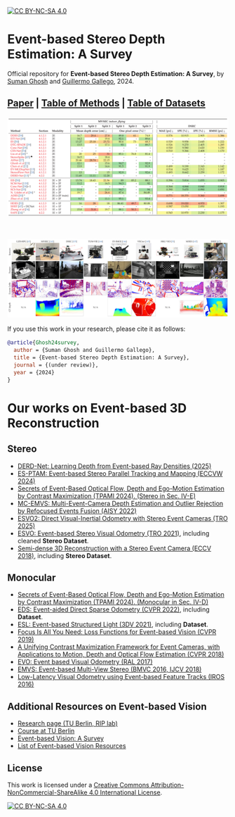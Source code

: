 [![CC BY-NC-SA 4.0][cc-by-nc-sa-shield]][cc-by-nc-sa]

# Event-based Stereo Depth Estimation: A Survey

Official repository for **Event-based Stereo Depth Estimation: A Survey**, by [Suman Ghosh](https://www.linkedin.com/in/suman-ghosh-a8762576/) and [Guillermo Gallego](http://www.guillermogallego.es), 2024.
<!--published at **XXX 2024**.-->
<h2 align="left">
  
[Paper](https://arxiv.org/pdf/2409.17680) 
| [Table of Methods](https://docs.google.com/spreadsheets/d/1DfmVXdg3H9iaLpkXNm5ygB6ald9dK0ggO0rUDXEDTXE)
| [Table of Datasets](https://docs.google.com/spreadsheets/d/1DfmVXdg3H9iaLpkXNm5ygB6ald9dK0ggO0rUDXEDTXE/edit#gid=1539773438&range=A1)
</h2>

[![s](images/EventStereoSurvey_EvalTable.png)](https://docs.google.com/spreadsheets/d/1DfmVXdg3H9iaLpkXNm5ygB6ald9dK0ggO0rUDXEDTXE)

<br/><br/>
[![s](images/EventStereoSurvey_Datasets.jpg)](https://docs.google.com/spreadsheets/d/1DfmVXdg3H9iaLpkXNm5ygB6ald9dK0ggO0rUDXEDTXE/edit#gid=1539773438&range=A1)

If you use this work in your research, please cite it as follows:

```bibtex
@article{Ghosh24survey,
  author = {Suman Ghosh and Guillermo Gallego},  
  title = {Event-based Stereo Depth Estimation: A Survey},
  journal = {(under review)},
  year = {2024}
}
```

# Our works on Event-based 3D Reconstruction

## Stereo
<!-- Stereo Event-based Spatial AI (2025). PhD Thesis at TU Berlin. -->
* [DERD-Net: Learning Depth from Event-based Ray Densities (2025)](https://arxiv.org/pdf/2504.15863)
* [ES-PTAM: Event-based Stereo Parallel Tracking and Mapping (ECCVW 2024)](https://github.com/tub-rip/ES-PTAM)
* [Secrets of Event-Based Optical Flow, Depth and Ego-Motion Estimation by Contrast Maximization (TPAMI 2024). (Stereo in Sec. IV-E)](https://doi.org/10.1109/TPAMI.2024.3396116)
* [MC-EMVS: Multi-Event-Camera Depth Estimation and Outlier Rejection by Refocused Events Fusion (AISY 2022)](https://github.com/tub-rip/dvs_mcemvs)
* [ESVO2: Direct Visual-Inertial Odometry with Stereo Event Cameras (TRO 2025)](https://github.com/NAIL-HNU/ESVO2)
* [ESVO: Event-based Stereo Visual Odometry (TRO 2021)](https://sites.google.com/view/esvo-project-page/home), including cleaned **Stereo Dataset**.
* [Semi-dense 3D Reconstruction with a Stereo Event Camera (ECCV 2018)](https://rpg.ifi.uzh.ch/ECCV18_stereo_davis.html), including **Stereo Dataset**.

## Monocular
* [Secrets of Event-Based Optical Flow, Depth and Ego-Motion Estimation by Contrast Maximization (TPAMI 2024). (Monocular in Sec. IV-D)](https://doi.org/10.1109/TPAMI.2024.3396116)
* [EDS: Event-aided Direct Sparse Odometry (CVPR 2022)](https://rpg.ifi.uzh.ch/eds.html), including **Dataset**.
* [ESL: Event-based Structured Light (3DV 2021)](https://rpg.ifi.uzh.ch/eds.html), including **Dataset**.
* [Focus Is All You Need: Loss Functions for Event-based Vision (CVPR 2019)](http://rpg.ifi.uzh.ch/docs/CVPR19_Gallego.pdf)
* [A Unifying Contrast Maximization Framework for Event Cameras, with Applications to Motion, Depth and Optical Flow Estimation (CVPR 2018)](http://rpg.ifi.uzh.ch/docs/CVPR18_Gallego.pdf)
* [EVO: Event based Visual Odometry (RAL 2017)](https://github.com/uzh-rpg/rpg_dvs_evo_open/)
* [EMVS: Event-based Multi-View Stereo (BMVC 2016, IJCV 2018)](https://github.com/uzh-rpg/rpg_emvs)
* [Low-Latency Visual Odometry using Event-based Feature Tracks (IROS 2016)](https://youtu.be/RDu5eldW8i8)


## Additional Resources on Event-based Vision
* [Research page (TU Berlin, RIP lab)](https://sites.google.com/view/guillermogallego/research/event-based-vision)
* [Course at TU Berlin](https://sites.google.com/view/guillermogallego/teaching/event-based-robot-vision)
* [Event-based Vision: A Survey](http://rpg.ifi.uzh.ch/docs/EventVisionSurvey.pdf)
* [List of Event-based Vision Resources](https://github.com/uzh-rpg/event-based_vision_resources)


## License

This work is licensed under a
[Creative Commons Attribution-NonCommercial-ShareAlike 4.0 International License][cc-by-nc-sa].

[![CC BY-NC-SA 4.0][cc-by-nc-sa-image]][cc-by-nc-sa]

[cc-by-nc-sa]: http://creativecommons.org/licenses/by-nc-sa/4.0/
[cc-by-nc-sa-image]: https://licensebuttons.net/l/by-nc-sa/4.0/88x31.png
[cc-by-nc-sa-shield]: https://img.shields.io/badge/License-CC%20BY--NC--SA%204.0-lightgrey.svg
